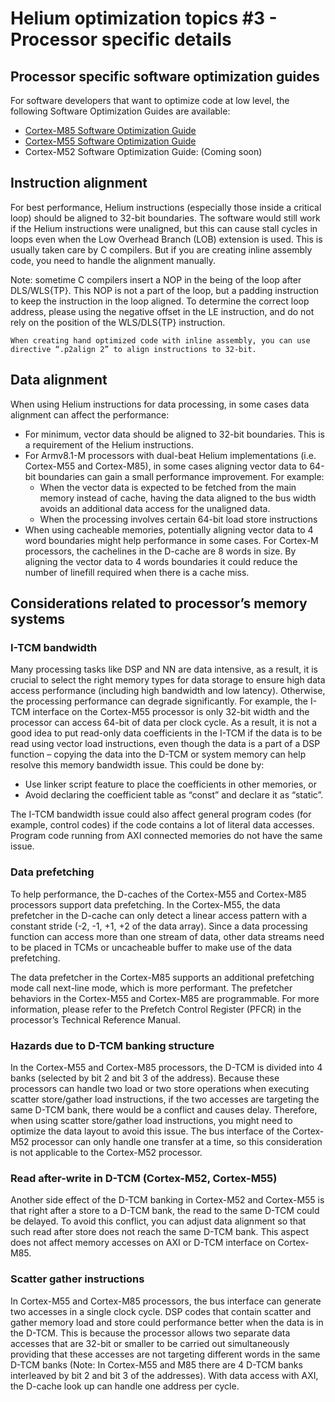 # Helium optimization topics #3 - Processor specific details

## Processor specific software optimization guides

For software developers that want to optimize code at low level, the following Software Optimization Guides are available:

- [Cortex-M85 Software Optimization Guide](https://developer.arm.com/documentation/107950/0100/)
- [Cortex-M55 Software Optimization Guide](https://developer.arm.com/documentation/102692/latest/)
- Cortex-M52 Software Optimization Guide: (Coming soon)

## Instruction alignment

For best performance, Helium instructions (especially those inside a critical loop) should be aligned to 32-bit boundaries. The software would still work if the Helium instructions were unaligned, but this can cause stall cycles in loops even when the Low Overhead Branch (LOB) extension is used. This is usually taken care by C compilers. But if you are creating inline assembly code, you need to handle the alignment manually.

Note: sometime C compilers insert a NOP in the being of the loop after DLS/WLS{TP}. This NOP is not a part of the loop, but a padding instruction to keep the instruction in the loop aligned. To determine the correct loop address, please using the negative offset in the LE instruction, and do not rely on the position of the WLS/DLS{TP} instruction.

    When creating hand optimized code with inline assembly, you can use directive “.p2align 2” to align instructions to 32-bit.

## Data alignment

When using Helium instructions for data processing, in some cases data alignment can affect the performance:

- For minimum, vector data should be aligned to 32-bit boundaries. This is a requirement of the Helium instructions.
- For Armv8.1-M processors with dual-beat Helium implementations (i.e. Cortex-M55 and Cortex-M85), in some cases aligning vector data to 64-bit boundaries can gain a small performance improvement. For example:
  - When the vector data is expected to be fetched from the main memory instead of cache, having the data aligned to the bus width avoids an additional data access for the unaligned data.
  - When the processing involves certain 64-bit load store instructions
- When using cacheable memories, potentially aligning vector data to 4 word boundaries might help performance in some cases. For Cortex-M processors, the cachelines in the D-cache are 8 words in size. By aligning the vector data to 4 words boundaries it could reduce the number of linefill required when there is a cache miss.
  
## Considerations related to processor’s memory systems

### I-TCM bandwidth

Many processing tasks like DSP and NN are data intensive, as a result, it is crucial to select the right memory types for data storage to ensure high data access performance (including high bandwidth and low latency). Otherwise, the processing performance can degrade significantly. For example, the I-TCM interface on the Cortex-M55 processor is only 32-bit width and the processor can access 64-bit of data per clock cycle. As a result, it is not a good idea to put read-only data coefficients in the I-TCM if the data is to be read using vector load instructions, even though the data is a part of a DSP function – copying the data into the D-TCM or system memory can help resolve this memory bandwidth issue. This could be done by:

- Use linker script feature to place the coefficients in other memories, or
- Avoid declaring the coefficient table as “const” and declare it as “static”.

The I-TCM bandwidth issue could also affect general program codes (for example, control codes) if the code contains a lot of literal data accesses. Program code running from AXI connected memories do not have the same issue.

### Data prefetching

To help performance, the D-caches of the Cortex-M55 and Cortex-M85 processors support data prefetching. In the Cortex-M55, the data prefetcher in the D-cache can only detect a linear access pattern with a constant stride (-2, -1, +1, +2 of the data array). Since a data processing function can access more than one stream of data, other data streams need to be placed in TCMs or uncacheable buffer to make use of the data prefetching.

The data prefetcher in the Cortex-M85 supports an additional prefetching mode call next-line mode, which is more performant. The prefetcher behaviors in the Cortex-M55 and Cortex-M85 are programmable. For more information, please refer to the Prefetch Control Register (PFCR) in the processor’s Technical Reference Manual.

### Hazards due to D-TCM banking structure

In the Cortex-M55 and Cortex-M85 processors, the D-TCM is divided into 4 banks (selected by bit 2 and bit 3 of the address). Because these processors can handle two load or two store operations when executing scatter store/gather load instructions, if the two accesses are targeting the same D-TCM bank, there would be a conflict and causes delay. Therefore, when using scatter store/gather load instructions, you might need to optimize the data layout to avoid this issue. The bus interface of the Cortex-M52 processor can only handle one transfer at a time, so this consideration is not applicable to the Cortex-M52 processor.

### Read after-write in D-TCM (Cortex-M52, Cortex-M55)

Another side effect of the D-TCM banking in Cortex-M52 and Cortex-M55 is that right after a store to a D-TCM bank, the read to the same D-TCM could be delayed. To avoid this conflict, you can adjust data alignment so that such read after store does not reach the same D-TCM bank. This aspect does not affect memory accesses on AXI or D-TCM interface on Cortex-M85.

### Scatter gather instructions

In Cortex-M55 and Cortex-M85 processors, the bus interface can generate two accesses in a single clock cycle.  DSP codes that contain scatter and gather memory load and store could performance better when the data is in the D-TCM. This is because the processor allows two separate data accesses that are 32-bit or smaller to be carried out simultaneously providing that these accesses are not targeting different words in the same D-TCM banks (Note: In Cortex-M55 and M85 there are 4 D-TCM banks interleaved by bit 2 and bit 3 of the addresses). With data access with AXI, the D-cache look up can handle one address per cycle.
